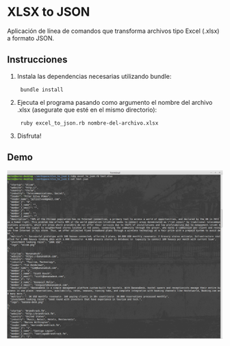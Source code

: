 # XLSX to JSON

Aplicación de línea de comandos que transforma archivos tipo Excel (.xlsx) a formato JSON.

## Instrucciones

1. Instala las dependencias necesarias utilizando bundle:

        bundle install

2. Ejecuta el programa pasando como argumento el nombre del archivo .xlsx (asegurate que esté en el mismo directorio):

        ruby excel_to_json.rb nombre-del-archivo.xlsx 

3. Disfruta!

## Demo

![XLSX to JSON Demo](screenshot.png)




